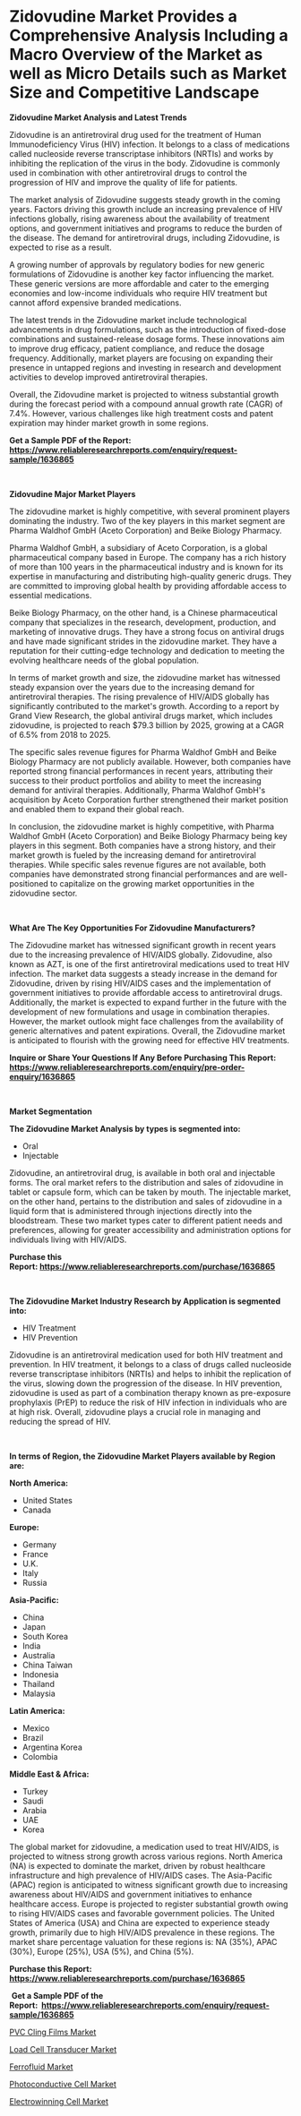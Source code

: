 <p><h1>Zidovudine Market Provides a Comprehensive Analysis Including a Macro Overview of the Market as well as Micro Details such as Market Size and Competitive Landscape</h1></p><p><strong>Zidovudine Market Analysis and Latest Trends</strong></p>
<p><p>Zidovudine is an antiretroviral drug used for the treatment of Human Immunodeficiency Virus (HIV) infection. It belongs to a class of medications called nucleoside reverse transcriptase inhibitors (NRTIs) and works by inhibiting the replication of the virus in the body. Zidovudine is commonly used in combination with other antiretroviral drugs to control the progression of HIV and improve the quality of life for patients.</p><p>The market analysis of Zidovudine suggests steady growth in the coming years. Factors driving this growth include an increasing prevalence of HIV infections globally, rising awareness about the availability of treatment options, and government initiatives and programs to reduce the burden of the disease. The demand for antiretroviral drugs, including Zidovudine, is expected to rise as a result.</p><p>A growing number of approvals by regulatory bodies for new generic formulations of Zidovudine is another key factor influencing the market. These generic versions are more affordable and cater to the emerging economies and low-income individuals who require HIV treatment but cannot afford expensive branded medications.</p><p>The latest trends in the Zidovudine market include technological advancements in drug formulations, such as the introduction of fixed-dose combinations and sustained-release dosage forms. These innovations aim to improve drug efficacy, patient compliance, and reduce the dosage frequency. Additionally, market players are focusing on expanding their presence in untapped regions and investing in research and development activities to develop improved antiretroviral therapies.</p><p>Overall, the Zidovudine market is projected to witness substantial growth during the forecast period with a compound annual growth rate (CAGR) of 7.4%. However, various challenges like high treatment costs and patent expiration may hinder market growth in some regions.</p></p>
<p><strong>Get a Sample PDF of the Report:&nbsp; <a href="https://www.reliableresearchreports.com/enquiry/request-sample/1636865">https://www.reliableresearchreports.com/enquiry/request-sample/1636865</a></strong></p>
<p>&nbsp;</p>
<p><strong>Zidovudine Major Market Players</strong></p>
<p><p>The zidovudine market is highly competitive, with several prominent players dominating the industry. Two of the key players in this market segment are Pharma Waldhof GmbH (Aceto Corporation) and Beike Biology Pharmacy.</p><p>Pharma Waldhof GmbH, a subsidiary of Aceto Corporation, is a global pharmaceutical company based in Europe. The company has a rich history of more than 100 years in the pharmaceutical industry and is known for its expertise in manufacturing and distributing high-quality generic drugs. They are committed to improving global health by providing affordable access to essential medications.</p><p>Beike Biology Pharmacy, on the other hand, is a Chinese pharmaceutical company that specializes in the research, development, production, and marketing of innovative drugs. They have a strong focus on antiviral drugs and have made significant strides in the zidovudine market. They have a reputation for their cutting-edge technology and dedication to meeting the evolving healthcare needs of the global population.</p><p>In terms of market growth and size, the zidovudine market has witnessed steady expansion over the years due to the increasing demand for antiretroviral therapies. The rising prevalence of HIV/AIDS globally has significantly contributed to the market's growth. According to a report by Grand View Research, the global antiviral drugs market, which includes zidovudine, is projected to reach $79.3 billion by 2025, growing at a CAGR of 6.5% from 2018 to 2025.</p><p>The specific sales revenue figures for Pharma Waldhof GmbH and Beike Biology Pharmacy are not publicly available. However, both companies have reported strong financial performances in recent years, attributing their success to their product portfolios and ability to meet the increasing demand for antiviral therapies. Additionally, Pharma Waldhof GmbH's acquisition by Aceto Corporation further strengthened their market position and enabled them to expand their global reach.</p><p>In conclusion, the zidovudine market is highly competitive, with Pharma Waldhof GmbH (Aceto Corporation) and Beike Biology Pharmacy being key players in this segment. Both companies have a strong history, and their market growth is fueled by the increasing demand for antiretroviral therapies. While specific sales revenue figures are not available, both companies have demonstrated strong financial performances and are well-positioned to capitalize on the growing market opportunities in the zidovudine sector.</p></p>
<p>&nbsp;</p>
<p><strong>What Are The Key Opportunities For Zidovudine Manufacturers?</strong></p>
<p><p>The Zidovudine market has witnessed significant growth in recent years due to the increasing prevalence of HIV/AIDS globally. Zidovudine, also known as AZT, is one of the first antiretroviral medications used to treat HIV infection. The market data suggests a steady increase in the demand for Zidovudine, driven by rising HIV/AIDS cases and the implementation of government initiatives to provide affordable access to antiretroviral drugs. Additionally, the market is expected to expand further in the future with the development of new formulations and usage in combination therapies. However, the market outlook might face challenges from the availability of generic alternatives and patent expirations. Overall, the Zidovudine market is anticipated to flourish with the growing need for effective HIV treatments.</p></p>
<p><strong>Inquire or Share Your Questions If Any Before Purchasing This Report: <a href="https://www.reliableresearchreports.com/enquiry/pre-order-enquiry/1636865">https://www.reliableresearchreports.com/enquiry/pre-order-enquiry/1636865</a></strong></p>
<p>&nbsp;</p>
<p><strong>Market Segmentation</strong></p>
<p><strong>The Zidovudine Market Analysis by types is segmented into:</strong></p>
<p><ul><li>Oral</li><li>Injectable</li></ul></p>
<p><p>Zidovudine, an antiretroviral drug, is available in both oral and injectable forms. The oral market refers to the distribution and sales of zidovudine in tablet or capsule form, which can be taken by mouth. The injectable market, on the other hand, pertains to the distribution and sales of zidovudine in a liquid form that is administered through injections directly into the bloodstream. These two market types cater to different patient needs and preferences, allowing for greater accessibility and administration options for individuals living with HIV/AIDS.</p></p>
<p><strong>Purchase this Report:&nbsp;<a href="https://www.reliableresearchreports.com/purchase/1636865">https://www.reliableresearchreports.com/purchase/1636865</a></strong></p>
<p>&nbsp;</p>
<p><strong>The Zidovudine Market Industry Research by Application is segmented into:</strong></p>
<p><ul><li>HIV Treatment</li><li>HIV Prevention</li></ul></p>
<p><p>Zidovudine is an antiretroviral medication used for both HIV treatment and prevention. In HIV treatment, it belongs to a class of drugs called nucleoside reverse transcriptase inhibitors (NRTIs) and helps to inhibit the replication of the virus, slowing down the progression of the disease. In HIV prevention, zidovudine is used as part of a combination therapy known as pre-exposure prophylaxis (PrEP) to reduce the risk of HIV infection in individuals who are at high risk. Overall, zidovudine plays a crucial role in managing and reducing the spread of HIV.</p></p>
<p>&nbsp;</p>
<p><strong>In terms of Region, the Zidovudine Market Players available by Region are:</strong></p>
<p>
    <p> <strong> North America: </strong>
        <ul>
            <li>United States</li>
            <li>Canada</li>
        </ul>
        </p> 
    <p> <strong> Europe: </strong>
        <ul>
            <li>Germany</li>
            <li>France</li>
            <li>U.K.</li>
            <li>Italy</li>
            <li>Russia</li>
        </ul>
        </p> 
    <p> <strong> Asia-Pacific: </strong>
        <ul>
            <li>China</li>
            <li>Japan</li>
            <li>South Korea</li>
            <li>India</li>
            <li>Australia</li>
            <li>China Taiwan</li>
            <li>Indonesia</li>
            <li>Thailand</li>
            <li>Malaysia</li>
        </ul>
        </p> 
    <p> <strong> Latin America: </strong>
        <ul>
            <li>Mexico</li>
            <li>Brazil</li>
            <li>Argentina Korea</li>
            <li>Colombia</li>
        </ul>
        </p> 
    <p> <strong> Middle East & Africa: </strong>
        <ul>
            <li>Turkey</li>
            <li>Saudi</li>
            <li>Arabia</li>
            <li>UAE</li>
            <li>Korea</li>
        </ul>
    </p>
    </p>
<p><p>The global market for zidovudine, a medication used to treat HIV/AIDS, is projected to witness strong growth across various regions. North America (NA) is expected to dominate the market, driven by robust healthcare infrastructure and high prevalence of HIV/AIDS cases. The Asia-Pacific (APAC) region is anticipated to witness significant growth due to increasing awareness about HIV/AIDS and government initiatives to enhance healthcare access. Europe is projected to register substantial growth owing to rising HIV/AIDS cases and favorable government policies. The United States of America (USA) and China are expected to experience steady growth, primarily due to high HIV/AIDS prevalence in these regions. The market share percentage valuation for these regions is: NA (35%), APAC (30%), Europe (25%), USA (5%), and China (5%).</p></p>
<p><strong>Purchase this Report: <a href="https://www.reliableresearchreports.com/purchase/1636865">https://www.reliableresearchreports.com/purchase/1636865</a></strong></p>
<p>&nbsp;<strong>Get a Sample PDF of the Report:&nbsp;&nbsp;<a href="https://www.reliableresearchreports.com/enquiry/request-sample/1636865">https://www.reliableresearchreports.com/enquiry/request-sample/1636865</a></strong></p>
<p><strong></strong></p>
<p><p><a href="https://github.com/marloy8/Market-Research-Report-List-1/blob/main/pvc-cling-films-market.md">PVC Cling Films Market</a></p><p><a href="https://medium.com/@kennethjensen27/decoding-load-cell-transducer-market-metrics-market-share-trends-and-growth-patterns-6e0c5e0232b1">Load Cell Transducer Market</a></p><p><a href="https://github.com/mahnoor2003/Market-Research-Report-List-1/blob/main/ferrofluid-market.md">Ferrofluid Market</a></p><p><a href="https://medium.com/@kcekkboop72786/photoconductive-cell-market-analysis-and-sze-forecasted-for-period-from-2023-to-2030-38844f6c72f6">Photoconductive Cell Market</a></p><p><a href="https://medium.com/@catherinemartinez15/electrowinning-cell-market-furnishes-information-on-market-share-market-trends-and-market-growth-238dbdc2ce2e">Electrowinning Cell Market</a></p></p>